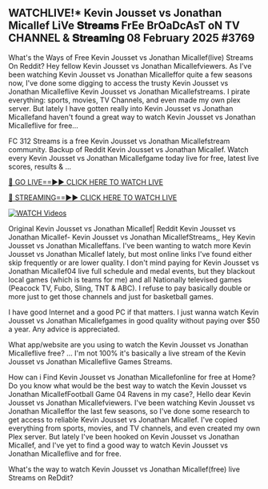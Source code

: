 ## WATCHLIVE!* Kevin Jousset vs Jonathan Micallef LiVe 𝐒𝐭𝐫𝐞𝐚𝐦𝐬 FrEe BrOaDcAsT oN TV CHANNEL & 𝐒𝐭𝐫𝐞𝐚𝐦𝐢𝐧𝐠 08 February 2025 #3769

What's the Ways of Free Kevin Jousset vs Jonathan Micallef(live) Streams On Reddit? Hey fellow Kevin Jousset vs Jonathan Micallefviewers. As I’ve been watching Kevin Jousset vs Jonathan Micalleffor quite a few seasons now, I've done some digging to access the trusty Kevin Jousset vs Jonathan Micalleflive Kevin Jousset vs Jonathan Micallefstreams. I pirate everything: sports, movies, TV Channels, and even made my own plex server. But lately I have gotten really into Kevin Jousset vs Jonathan Micallefand haven't found a great way to watch Kevin Jousset vs Jonathan Micalleflive for free...

FC 312 Streams is a free Kevin Jousset vs Jonathan Micallefstream community. Backup of Reddit Kevin Jousset vs Jonathan Micallef. Watch every Kevin Jousset vs Jonathan Micallefgame today live for free, latest live scores, results & ...

[🔴 GO LIVE==►► CLICK HERE TO WATCH LIVE](https://streamespn.org/ufc-312-du-plessis-vs-strickland-2-live/?md)

[🔴 STREAMING==►► CLICK HERE TO WATCH LIVE](https://streamespn.org/ufc-312-du-plessis-vs-strickland-2-live/?md)

[![WATCH Videos](https://i.imgur.com/dJHk4Zq.gif)](https://streamespn.org/ufc-312-du-plessis-vs-strickland-2-live/?md)

Original Kevin Jousset vs Jonathan Micallef| Reddit Kevin Jousset vs Jonathan Micallef- Kevin Jousset vs Jonathan MicallefStreams,, Hey Kevin Jousset vs Jonathan Micalleffans. I've been wanting to watch more Kevin Jousset vs Jonathan Micallef lately, but most online links I've found either skip frequently or are lower quality. I don't mind paying for Kevin Jousset vs Jonathan Micallef04 live full schedule and medal events, but they blackout local games (which is teams for me) and all Nationally televised games (Peacock TV, Fubo, Sling, TNT & ABC). I refuse to pay basically double or more just to get those channels and just for basketball games.

I have good Internet and a good PC if that matters. I just wanna watch Kevin Jousset vs Jonathan Micallefgames in good quality without paying over $50 a year. Any advice is appreciated.

What app/website are you using to watch the Kevin Jousset vs Jonathan Micalleflive free? ... I'm not 100% it's basically a live stream of the Kevin Jousset vs Jonathan Micalleflive Games Streams.

How can i Find Kevin Jousset vs Jonathan Micallefonline for free at Home? Do you know what would be the best way to watch the Kevin Jousset vs Jonathan MicallefFootball Game 04 Ravens in my case?, Hello dear Kevin Jousset vs Jonathan Micallefviewers. I've been watching Kevin Jousset vs Jonathan Micalleffor the last few seasons, so I've done some research to get access to reliable Kevin Jousset vs Jonathan Micallef. I've copied everything from sports, movies, and TV channels, and even created my own Plex server. But lately I've been hooked on Kevin Jousset vs Jonathan Micallef, and I've yet to find a good way to watch Kevin Jousset vs Jonathan Micalleflive and for free.

What's the way to watch Kevin Jousset vs Jonathan Micallef(free) live Streams on ReDdit?